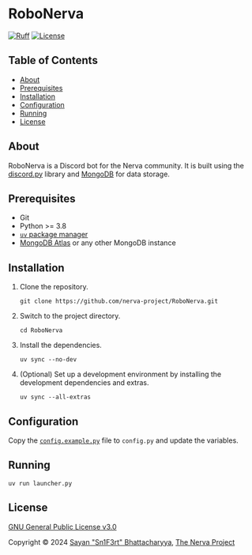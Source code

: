 # RoboNerva

[![Ruff](https://github.com/nerva-project/RoboNerva/actions/workflows/ruff.yml/badge.svg)](https://github.com/nerva-project/RoboNerva/actions/workflows/ruff.yml)
[![License](https://img.shields.io/github/license/nerva-project/RoboNerva)](LICENSE)

## Table of Contents

- [About](#about)
- [Prerequisites](#prerequisites)
- [Installation](#installation)
- [Configuration](#configuration)
- [Running](#running)
- [License](#license)

## About

RoboNerva is a Discord bot for the Nerva community. It is built using
the [discord.py](https://pypi.org/project/discord.py/) library and [MongoDB](https://www.mongodb.com/) for data storage.

## Prerequisites

- Git
- Python >= 3.8
- [`uv` package manager](https://docs.astral.sh/uv/getting-started/installation/)
- [MongoDB Atlas](https://www.mongodb.com/products/platform/atlas-database) or any other MongoDB instance

## Installation

1. Clone the repository.

   ```shell
   git clone https://github.com/nerva-project/RoboNerva.git
   ```

2. Switch to the project directory.

   ```shell
   cd RoboNerva
   ```

3. Install the dependencies.

   ```shell
   uv sync --no-dev
   ```
   
4. (Optional) Set up a development environment by installing the development dependencies and extras.

   ```shell
   uv sync --all-extras
   ```

## Configuration

Copy the [`config.example.py`](config.example.py) file to `config.py` and update the variables.

## Running

```shell
uv run launcher.py
```

## License

[GNU General Public License v3.0](LICENSE)

Copyright &copy; 2024 [Sayan "Sn1F3rt" Bhattacharyya](https://sn1f3rt.dev), [The Nerva Project](https://nerva.one)
